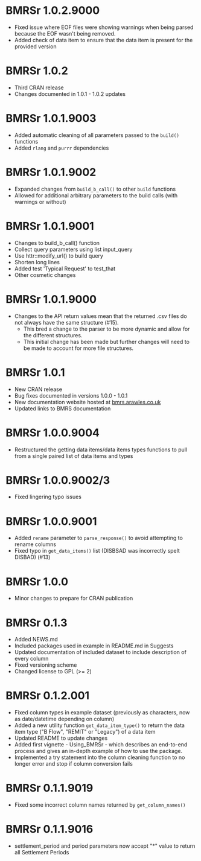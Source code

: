 # BMRSr 1.0.2.9000

* Fixed issue where EOF files were showing warnings when being parsed because the EOF wasn't being removed.
* Added check of data item to ensure that the data item is present for the provided version

# BMRSr 1.0.2

* Third CRAN release
* Changes documented in 1.0.1 - 1.0.2 updates

# BMRSr 1.0.1.9003

* Added automatic cleaning of all parameters passed to the `build()` functions
* Added `rlang` and `purrr` dependencies

# BMRSr 1.0.1.9002

* Expanded changes from `build_b_call()` to other `build` functions
* Allowed for additional arbitrary parameters to the build calls (with warnings or without)

# BMRSr 1.0.1.9001 

*  Changes to build_b_call() function
*  Collect query parameters using list input_query
*  Use httr::modify_url() to build query
*  Shorten long lines
*  Added test 'Typical Request' to test_that
*  Other cosmetic changes

# BMRSr 1.0.1.9000

* Changes to the API return values mean that the returned .csv files do not always have the same structure (#15).
    + This bred a change to the parser to be more dynamic and allow for the different structures.
    + This initial change has been made but further changes will need to be made to account for more file structures.

# BMRSr 1.0.1

* New CRAN release
* Bug fixes documented in versions 1.0.0 - 1.0.1
* New documentation website hosted at [bmrs.arawles.co.uk](http://bmrsr.arawles.co.uk)
* Updated links to BMRS documentation

# BMRSr 1.0.0.9004

* Restructured the getting data items/data items types functions to pull from a single paired list of data items and types

# BMRSr 1.0.0.9002/3

* Fixed lingering typo issues

# BMRSr 1.0.0.9001

* Added `rename` parameter to `parse_response()` to avoid attempting to rename columns
* Fixed typo in `get_data_items()` list (DISBSAD was incorrectly spelt DISBAD) (#13)

# BMRSr 1.0.0

* Minor changes to prepare for CRAN publication

# BMRSr 0.1.3

* Added NEWS.md
* Included packages used in example in README.md in Suggests
* Updated documentation of included dataset to include description of every column
* Fixed versioning scheme
* Changed license to GPL (>= 2)

# BMRSr 0.1.2.001

* Fixed column types in example dataset (previously as characters, now as date/datetime depending on column)
* Added a new utility function `get_data_item_type()` to return the data item type ("B Flow", "REMIT" or "Legacy") of a data item
* Updated README to update changes
* Added first vignette - Using_BMRSr - which describes an end-to-end process and gives an in-depth example of how to use the package.
* Implemented a try statement into the column cleaning function to no longer error and stop if column conversion fails

# BMRSr 0.1.1.9019

* Fixed some incorrect column names returned by `get_column_names()`

# BMRSr 0.1.1.9016

* settlement_period and period parameters now accept "*" value to return all Settlement Periods
